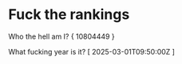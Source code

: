 # Fuck the rankings

Who the hell am I?
{ 10804449 }

What fucking year is it?
[ 2025-03-01T09:50:00Z ]
